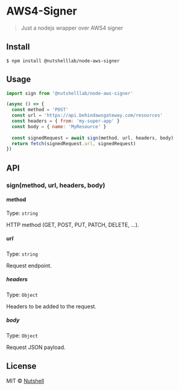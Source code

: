 # AWS4-Signer

> Just a nodejs wrapper over AWS4 signer


## Install

```
$ npm install @nutshelllab/node-aws-signer
```


## Usage

```js
import sign from '@nutshelllab/node-aws-signer'

(async () => {
  const method = 'POST'
  const url = 'https://api.behindawsgateway.com/resources'
  const headers = { from: 'my-super-app' }
  const body = { name: 'MyResource' }
  
  const signedRequest = await sign(method, url, headers, body)
  return fetch(signedRequest.url, signedRequest)
})
```


## API

### sign(method, url, headers, body)

#### method

Type: `string`

HTTP method (GET, POST, PUT, PATCH, DELETE, ...).

##### url

Type: `string`

Request endpoint.

##### headers

Type: `Object`

Headers to be added to the request.

##### body

Type: `Object`

Request JSON payload.


## License

MIT © [Nutshell](https://nutshell-lab.com)
